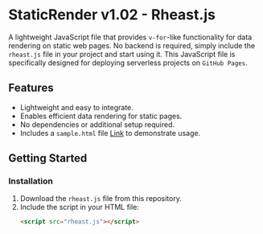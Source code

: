 # StaticRender v1.02 - Rheast.js

A lightweight JavaScript file that provides `v-for`-like functionality for data rendering on static web pages. No backend is required, simply include the `rheast.js` file in your project and start using it. This JavaScript file is specifically designed for deploying serverless projects on `GitHub Pages`.

## Features
- Lightweight and easy to integrate.
- Enables efficient data rendering for static pages.
- No dependencies or additional setup required.
- Includes a `sample.html` file [Link](https://rheast.com/js/sample.html) to demonstrate usage. 

## Getting Started

### Installation
1. Download the `rheast.js` file from this repository.
2. Include the script in your HTML file:
   ```html
   <script src="rheast.js"></script>

